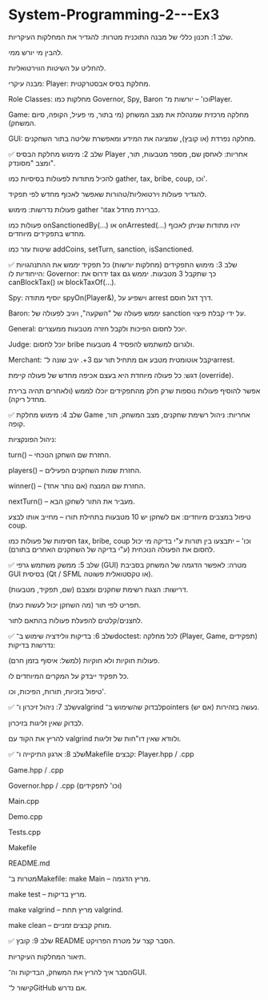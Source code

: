 # System-Programming-2---Ex3
 שלב 1: תכנון כללי של מבנה התוכנית
מטרות:
להגדיר את המחלקות העיקריות.

להבין מי יורש ממי.

להחליט על השיטות הווירטואליות.

מבנה עיקרי:
Player: מחלקת בסיס אבסטרקטית.

Role Classes: מחלקות כמו Governor, Spy, Baron וכו' – יורשות מ־Player.

Game: מחלקה מרכזית שמנהלת את מצב המשחק (מי בתור, מי פעיל, הקופה, סיום המשחק).

GUI: מחלקה נפרדת (או קובץ), שמציגה את המידע ומאפשרת שליטה בתור השחקנים.

✅ שלב 2: מימוש מחלקת הבסיס Player
אחריות:
לאחסן שם, מספר מטבעות, תור, ומצב "מסונדק".

להכיל מתודות לפעולות בסיסיות כמו gather, tax, bribe, coup, וכו'.

להגדיר פעולות וירטואליות/טהורות שאפשר לאכוף מחדש לפי תפקיד.

פעולות נדרשות:
מימוש gather ו־tax כברירת מחדל.

פעולות כמו onSanctionedBy(...) או onArrested(...) יהיו מתודות שניתן לאכוף מחדש בתפקידים מיוחדים.

שיטות עזר כמו addCoins, setTurn, sanction, isSanctioned.

✅ שלב 3: מימוש התפקידים (מחלקות יורשות)
כל תפקיד יממש את ההתנהגויות הייחודיות לו:
Governor: ידרוס את tax כך שתקבל 3 מטבעות. יממש גם canBlockTax() או blockTaxOf(...).

Spy: יוסיף מתודה spyOn(Player&), וישפיע על arrest דרך דגל חוסם.

Baron: יממש פעולה של "השקעה", ויגיב לפעולה של sanction על ידי קבלת פיצוי.

General: יוכל לחסום הפיכות ולקבל חזרה מטבעות ממעצרים.

Judge: יוכל לחסום bribe ולגרום למשתמש להפסיד 4 מטבעות.

Merchant: יקבל אוטומטית מטבע אם מתחיל תור עם 3+. יגיב שונה ל־arrest.

דגש:
כל פעולה מיוחדת היא בעצם אכיפה מחדש של פעולה קיימת (override).

אפשר להוסיף פעולות נוספות שרק חלק מהתפקידים יוכלו לממש (ולאחרים תהיה ברירת מחדל ריקה).

✅ שלב 4: מימוש מחלקת Game
אחריות:
ניהול רשימת שחקנים, מצב המשחק, תור, קופה.

ניהול הפונקציות:

turn() – החזרת שם השחקן הנוכחי.

players() – החזרת שמות השחקנים הפעילים.

winner() – החזרת שם המנצח (אם נותר אחד).

nextTurn() – מעביר את התור לשחקן הבא.

טיפול במצבים מיוחדים:
אם לשחקן יש 10 מטבעות בתחילת תורו – מחייב אותו לבצע coup.

חסימות של פעולות כמו tax, bribe, coup וכו' – יתבצעו בין תורות ע"י בדיקה מי יכול לחסום את הפעולה הנוכחית (ע"י בדיקה של השחקנים האחרים בתורם).

✅ שלב 5: ממשק משתמש גרפי (GUI)
מטרה:
לאפשר הדגמה של המשחק בסביבת GUI בסיסית (Qt / SFML או טקסטואלית פשוטה).

דרישות:
הצגת רשימת שחקנים ומצבם (שם, תפקיד, מטבעות).

תפריט לפי תור (מה השחקן יכול לעשות כעת).

לחצנים/קלטים להפעלת פעולות בהתאם לתור.

✅ שלב 6: בדיקות וולידציה
שימוש ב־doctest:
לכל מחלקה (Player, Game, תפקידים) נדרשות בדיקות:

פעולות חוקיות ולא חוקיות (למשל: איסוף בזמן חרם).

כל תפקיד ייבדק על המקרים המיוחדים לו.

טיפול בזכיות, תורות, הפיכות, וכו'.

✅ שלב 7: ניהול זיכרון ו־valgrind
לבדוק שהשימוש ב־pointers (אם יש) נעשה בזהירות.

לבדוק שאין זליגות בזיכרון.

להריץ את הקוד עם valgrind ולוודא שאין דו"חות של זליגות.

✅ שלב 8: ארגון התיקייה ו־Makefile
קבצים:
Player.hpp / .cpp

Game.hpp / .cpp

Governor.hpp / .cpp (וכו' לתפקידים)

Main.cpp

Demo.cpp

Tests.cpp

Makefile

README.md

מטרות ב־Makefile:
make Main – מריץ הדגמה.

make test – מריץ בדיקות.

make valgrind – מריץ תחת valgrind.

make clean – מוחק קבצים זמניים.

✅ שלב 9: קובץ README
הסבר קצר על מטרת הפרויקט.

תיאור המחלקות העיקריות.

הסבר איך להריץ את המשחק, הבדיקות וה־GUI.

קישור ל־GitHub אם נדרש.


